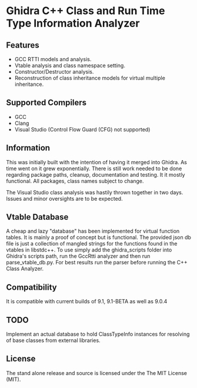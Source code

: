 Ghidra C++ Class and Run Time Type Information Analyzer
=======================================================

Features
---------

* GCC RTTI models and analysis.
* Vtable analysis and class namespace setting.
* Constructor/Destructor analysis.
* Reconstruction of class inheritance models for virtual multiple inheritance.

Supported Compilers
-------------------

* GCC  
* Clang  
* Visual Studio (Control Flow Guard (CFG) not supported)

Information
-----------

This was initially built with the intention of having it merged into Ghidra.
As time went on it grew exponentially. There is still work needed to be done
regarding package paths, cleanup, documentation and testing. It it mostly
functional. All packages, class names subject to change.

The Visual Studio class analysis was hastily thrown together in two days.
Issues and minor oversights are to be expected.

Vtable Database
---------------

A cheap and lazy "database" has been implemented for virtual function tables.
It is mainly a proof of concept but is functional.
The provided json db file is just a collection of mangled strings for the
functions found in the vtables in libstdc++. To use simply add the ghidra_scripts
folder into Ghidra's scripts path, run the GccRtti analyzer and then run
parse_vtable_db.py. For best results run the parser before running the
C++ Class Analyzer.

Compatibility
-------------

It is compatible with current builds of 9.1, 9.1-BETA as well as 9.0.4

TODO
----

Implement an actual database to hold ClassTypeInfo instances for resolving of base classes
from external libraries.

License
---------

The stand alone release and source is licensed under the The MIT License (MIT).
